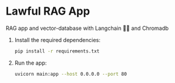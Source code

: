 # Lawful RAG App
RAG app and vector-database with Langchain 🦜🔗 and Chromadb

1. Install the required dependencies:
   ```bash
   pip install -r requirements.txt

2. Run the app:
   ```bash
   uvicorn main:app --host 0.0.0.0 --port 80
